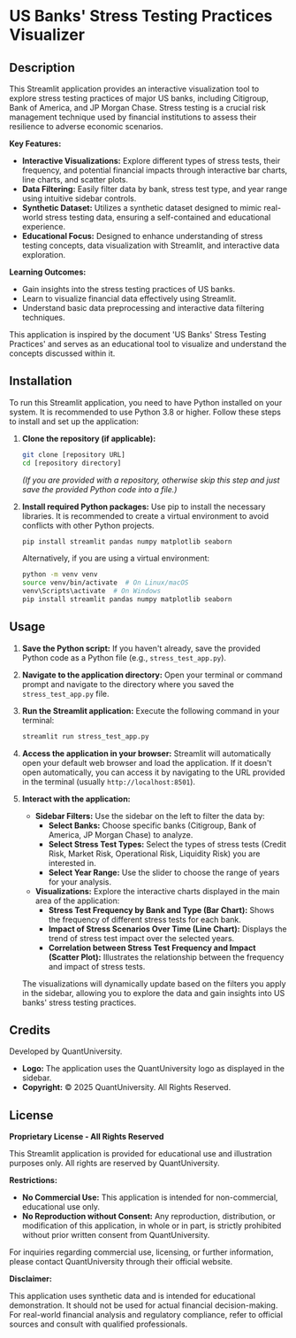 ```
```
# US Banks' Stress Testing Practices Visualizer

## Description

This Streamlit application provides an interactive visualization tool to explore stress testing practices of major US banks, including Citigroup, Bank of America, and JP Morgan Chase. Stress testing is a crucial risk management technique used by financial institutions to assess their resilience to adverse economic scenarios.

**Key Features:**

- **Interactive Visualizations:** Explore different types of stress tests, their frequency, and potential financial impacts through interactive bar charts, line charts, and scatter plots.
- **Data Filtering:** Easily filter data by bank, stress test type, and year range using intuitive sidebar controls.
- **Synthetic Dataset:** Utilizes a synthetic dataset designed to mimic real-world stress testing data, ensuring a self-contained and educational experience.
- **Educational Focus:**  Designed to enhance understanding of stress testing concepts, data visualization with Streamlit, and interactive data exploration.

**Learning Outcomes:**

- Gain insights into the stress testing practices of US banks.
- Learn to visualize financial data effectively using Streamlit.
- Understand basic data preprocessing and interactive data filtering techniques.

This application is inspired by the document 'US Banks' Stress Testing Practices' and serves as an educational tool to visualize and understand the concepts discussed within it.

## Installation

To run this Streamlit application, you need to have Python installed on your system. It is recommended to use Python 3.8 or higher. Follow these steps to install and set up the application:

1.  **Clone the repository (if applicable):**
    ```bash
    git clone [repository URL]
    cd [repository directory]
    ```
    *(If you are provided with a repository, otherwise skip this step and just save the provided Python code into a file.)*

2.  **Install required Python packages:**
    Use pip to install the necessary libraries. It is recommended to create a virtual environment to avoid conflicts with other Python projects.
    ```bash
    pip install streamlit pandas numpy matplotlib seaborn
    ```
    Alternatively, if you are using a virtual environment:
    ```bash
    python -m venv venv
    source venv/bin/activate  # On Linux/macOS
    venv\Scripts\activate  # On Windows
    pip install streamlit pandas numpy matplotlib seaborn
    ```

## Usage

1.  **Save the Python script:**
    If you haven't already, save the provided Python code as a Python file (e.g., `stress_test_app.py`).

2.  **Navigate to the application directory:**
    Open your terminal or command prompt and navigate to the directory where you saved the `stress_test_app.py` file.

3.  **Run the Streamlit application:**
    Execute the following command in your terminal:
    ```bash
    streamlit run stress_test_app.py
    ```

4.  **Access the application in your browser:**
    Streamlit will automatically open your default web browser and load the application. If it doesn't open automatically, you can access it by navigating to the URL provided in the terminal (usually `http://localhost:8501`).

5.  **Interact with the application:**
    - **Sidebar Filters:** Use the sidebar on the left to filter the data by:
        - **Select Banks:** Choose specific banks (Citigroup, Bank of America, JP Morgan Chase) to analyze.
        - **Select Stress Test Types:** Select the types of stress tests (Credit Risk, Market Risk, Operational Risk, Liquidity Risk) you are interested in.
        - **Select Year Range:**  Use the slider to choose the range of years for your analysis.
    - **Visualizations:** Explore the interactive charts displayed in the main area of the application:
        - **Stress Test Frequency by Bank and Type (Bar Chart):**  Shows the frequency of different stress tests for each bank.
        - **Impact of Stress Scenarios Over Time (Line Chart):**  Displays the trend of stress test impact over the selected years.
        - **Correlation between Stress Test Frequency and Impact (Scatter Plot):**  Illustrates the relationship between the frequency and impact of stress tests.

    The visualizations will dynamically update based on the filters you apply in the sidebar, allowing you to explore the data and gain insights into US banks' stress testing practices.

## Credits

Developed by QuantUniversity.

-   **Logo:**  The application uses the QuantUniversity logo as displayed in the sidebar.
-   **Copyright:** © 2025 QuantUniversity. All Rights Reserved.

## License

**Proprietary License - All Rights Reserved**

This Streamlit application is provided for educational use and illustration purposes only. All rights are reserved by QuantUniversity.

**Restrictions:**

-   **No Commercial Use:** This application is intended for non-commercial, educational use only.
-   **No Reproduction without Consent:**  Any reproduction, distribution, or modification of this application, in whole or in part, is strictly prohibited without prior written consent from QuantUniversity.

For inquiries regarding commercial use, licensing, or further information, please contact QuantUniversity through their official website.

**Disclaimer:**

This application uses synthetic data and is intended for educational demonstration. It should not be used for actual financial decision-making. For real-world financial analysis and regulatory compliance, refer to official sources and consult with qualified professionals.
```
```
